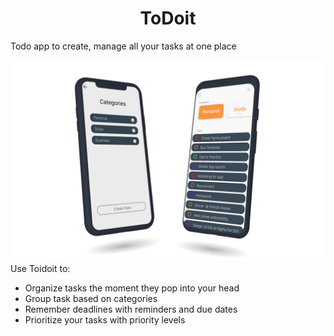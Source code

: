 
<h1 align=center> ToDoit</h1>

Todo app to create, manage all your tasks at one place 
 
![](https://github.com/Pratyush-Jain/ToDoist/blob/master/readme/mockup_1.png)
Use Toidoit to:
<ul>
  <li> Organize tasks the moment they pop into your head </li>
  <li> Group task based on categories </li>
  <li> Remember deadlines with reminders and due dates </li>
  <li> Prioritize your tasks with priority levels </li>
</ul>
